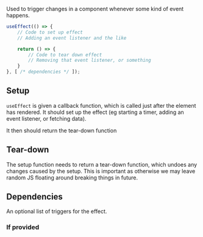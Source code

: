 Used to trigger changes in a component whenever some kind of event happens.

```jsx
useEffect(() => {
	// Code to set up effect
	// Adding an event listener and the like

	return () => {
		// Code to tear down effect
		// Removing that event listener, or something
	}
}, [ /* dependencies */ ]);
```

## Setup
`useEffect` is given a callback function, which is called just after the element has rendered. It should set up the effect (eg starting a timer, adding an event listener, or fetching data).

It then should return the tear-down function

## Tear-down
The setup function needs to return a tear-down function, which undoes any changes caused by the setup. This is important as otherwise we may leave random JS floating around breaking things in future.

## Dependencies
An optional list of triggers for the effect.

### If provided
